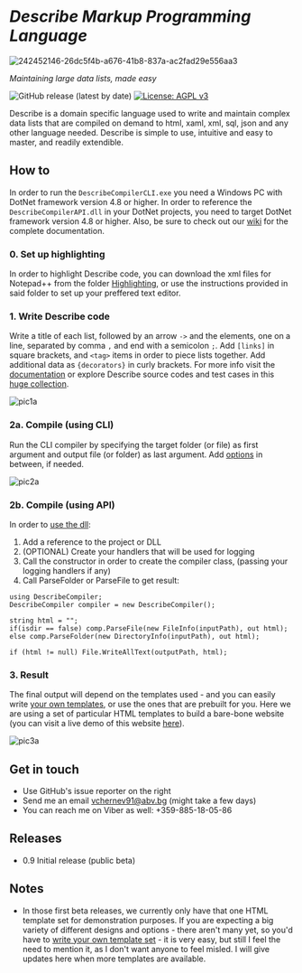 # *Describe Markup Programming Language*  
![242452146-26dc5f4b-a676-41b8-837a-ac2fad29e556aa3](https://github.com/viktorchernev/DescribeCompiler/assets/72315339/b043a521-cdfc-494b-9267-f7a5d5d2dd06)

_Maintaining large data lists, made easy_  
  
  
![GitHub release (latest by date)](https://img.shields.io/github/v/release/viktorchernev/DescribeCompiler?color=green&logo=github)
[![License: AGPL v3](https://img.shields.io/badge/License-AGPL_v3-blue.svg)](https://www.gnu.org/licenses/agpl-3.0)

Describe is a domain specific language used to write and maintain complex data lists that are compiled on demand to html, xaml, xml, sql, json and any other language needed. Describe is simple to use, intuitive and easy to master, and readily extendible.


## How to
In order to run the `DescribeCompilerCLI.exe` you need a Windows PC with DotNet framework version 4.8 or higher. In order to reference the `DescribeCompilerAPI.dll` in your DotNet projects, you need to target DotNet framework version 4.8 or higher. Also, be sure to check out our [wiki](https://github.com/viktorchernev/DescribeCompiler/wiki) for the complete documentation.  
  
### 0. Set up highlighting
In order to highlight Describe code, you can download the xml files for Notepad++ from the folder [Highlighting](https://github.com/viktorchernev/DescribeCompiler/tree/master/Highlighting), or use the instructions provided in said folder to set up your preffered text editor.
  
### 1. Write Describe code  
Write a title of each list, followed by an arrow `->` and the elements, one on a line, separated by comma `,` and end with a semicolon `;`. Add `[links]` in square brackets, and `<tag>` items in order to piece lists together. Add additional data as `{decorators}` in curly brackets. For more info visit the [documentation](https://github.com/viktorchernev/DescribeCompiler/wiki/Grammar-How-To) or explore Describe source codes and test cases in this [huge collection](https://github.com/viktorchernev/DataLists/tree/master/Lists).  
  
![pic1a](https://github.com/viktorchernev/DescribeCompiler/assets/72315339/d5a71183-33ff-4e21-b6a1-db3ed7ac5967)


### 2a. Compile (using CLI)  
Run the CLI compiler by specifying the target folder (or file) as first argument and output file (or folder) as last argument.  Add [options](https://github.com/viktorchernev/DescribeCompiler/wiki/CliCompiler-how-to) in between, if needed.  

![pic2a](https://github.com/viktorchernev/DescribeCompiler/assets/72315339/d8f6ac78-2cbc-4056-b560-16273474fa4d)

### 2b. Compile (using API)
In order to [use the dll](https://github.com/viktorchernev/DescribeCompiler/wiki/ApiCompiler-how-to):
1. Add a reference to the project or DLL  
2. (OPTIONAL) Create your handlers that will be used for logging  
3. Call the constructor in order to create the compiler class, (passing your logging handlers if any)  
4. Call ParseFolder or ParseFile to get result:  

`using DescribeCompiler;`  
`DescribeCompiler compiler = new DescribeCompiler();`  
  
`string html = "";`  
`if(isdir == false) comp.ParseFile(new FileInfo(inputPath), out html);`  
`else comp.ParseFolder(new DirectoryInfo(inputPath), out html);`  
  
`if (html != null) File.WriteAllText(outputPath, html);`  


### 3. Result  
The final output will depend on the templates used - and you can easily write [your own templates](https://github.com/viktorchernev/DescribeCompiler/wiki/DescribeCompiler-templating), or use the ones that are prebuilt for you. Here we are using a set of particular HTML templates to build a bare-bone website (you can visit a live demo of this website [here](https://viktorchernev.github.io/Describe/)).  
  
![pic3a](https://github.com/viktorchernev/DescribeCompiler/assets/72315339/36ae6997-82df-467e-b490-b7b9d63a860c)

## Get in touch  
- Use GitHub's issue reporter on the right
- Send me an email vchernev91@abv.bg (might take a few days)
- You can reach me on Viber as well: +359-885-18-05-86

## Releases
* 0.9 Initial release (public beta)  

## Notes
* In those first beta releases, we currently only have that one HTML template set for demonstration purposes. If you are expecting a big variety of different designs and options - there aren't many yet, so you'd have to [write your own template set](https://github.com/viktorchernev/DescribeCompiler/wiki/DescribeCompiler-templating) - it is very easy, but still I feel the need to mention it, as I don't want anyone to feel misled. I will give updates here when more templates are available.
